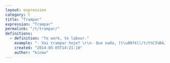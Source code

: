 ```yaml
---
layout: expression
category: t
title: "Trampar"
expression: "Trampar"
permalink: "/t/trampar/"
definitions:
  - definition: "To work, to labour."
    example: "- Vai trampar hoje? \r\n- Que nada, [t\u00f4](/t/t%C3%B4/) maior gripad\u00e3o. "
    created: "2014-05-05T14:21:10"
    author: "kinow"
---
```


